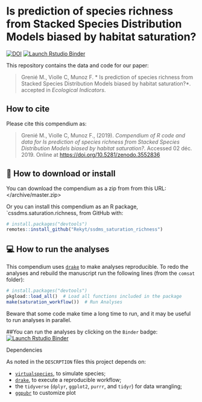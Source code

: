 
<!-- README.md is generated from README.Rmd. Please edit that file -->

# Is prediction of species richness from Stacked Species Distribution Models biased by habitat saturation?

<!-- badges: start -->

[![DOI](https://zenodo.org/badge/224002794.svg)](https://zenodo.org/badge/latestdoi/224002794)
[![Launch Rstudio
Binder](http://mybinder.org/badge_logo.svg)](https://mybinder.org/v2/gh/Rekyt/ssdms_saturation_richness/master?urlpath=rstudio)
<!-- badges: end -->

This repository contains the data and code for our paper:

> Grenié M., Violle C, Munoz F. * Is prediction of species richness from
> Stacked Species Distribution Models biased by habitat saturation?*.
> accepted in *Ecological Indicators*.

## How to cite

Please cite this compendium as:

> Grenié M., Violle C, Munoz F., (2019). *Compendium of R code and data
> for Is prediction of species richness from Stacked Species
> Distribution Models biased by habitat saturation?*. Accessed 02 déc.
> 2019. Online at <https://doi.org/10.5281/zenodo.3552836>

## 🔧 How to download or install

You can download the compendium as a zip from from this URL:
</archive/master.zip>

Or you can install this compendium as an R package,
\`cssdms.saturation.richness, from GitHub with:

``` r
# install.packages("devtools")
remotes::install_github("Rekyt/ssdms_saturation_richness")
```

## 💻 How to run the analyses

This compendium uses [`drake`](https://docs.ropensci.org/drake/) to make
analyses reproducible. To redo the analyses and rebuild the manuscript
run the following lines (from the `comsat` folder):

``` r
# install.packages("devtools")
pkgload::load_all()  # Load all functions included in the package
make(saturation_workflow())  # Run Analyses
```

Beware that some code make time a long time to run, and it may be useful
to run analyses in parallel.

\#\#You can run the analyses by clicking on the `Binder` badge:
[![Launch Rstudio
Binder](http://mybinder.org/badge_logo.svg)](https://mybinder.org/v2/gh/Rekyt/ssdms_saturation_richness/master?urlpath=rstudio)

Dependencies

As noted in the `DESCRPTION` files this project depends on:

  - [`virtualspecies`](https://cran.r-project.org/package=virtualspecies),
    to simulate species;
  - [`drake`](https://cran.r-project.org/package=drake), to execute a
    reproducible workflow;
  - the `tidyverse` (`dplyr`, `ggplot2`, `purrr`, and `tidyr`) for data
    wrangling;
  - [`ggpubr`](https://cran.r-project.org/package=ggpubr) to customize
    plot
